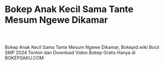# Bokep Anak Kecil Sama Tante Mesum Ngewe Dikamar
<div class="separator" style="clear: both;"><a href="https://alihkansaku.blogspot.com/2024/11/video-bokep-abg-smp-crot-sampe-mekinya.html" style="display: block; padding: 1em 0; text-align: center; "><img alt="" border="0" data-original-height="464" data-original-width="819" src="https://blogger.googleusercontent.com/img/b/R29vZ2xl/AVvXsEjZmapKPFiqLckhVTsNP3GXYWRVYjl6z3JFnWJ-mDFdaYcRo2hNR5R8I8aEZLSN4-sKfBYfuAxFEOarWLf9o8jjSNBo0kqzFtZ_4fLYM3cIpoQ93ZjVC2RRGMCon6mjsh3zrYRfG_sPQcz7fOcg2Q5TON_q0ZQmxiXDhvBkTr_bB0ddb_3Ihd6ToFDXgCzq/s320/Screenshot%20%28349%29.png"/></a></div>

Bokep Anak Kecil Sama Tante Mesum Ngewe Dikamar, Bokepid.wiki Bocil SMP 2024 Tonton dan Download Video Bokep Gratis Hanya di BOKEPSAKU.COM
